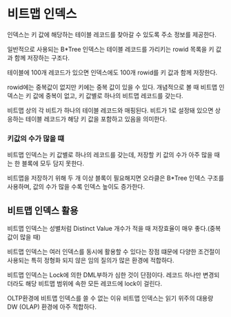 # 비트맵 인덱스

인덱스는 키 값에 해당하는 테이블 레코드를 찾아갈 수 있도록 주소 정보를 제공한다.

일반적으로 사용되는 B\*Tree 인덱스는 테이블 레코드를 가리키는 rowid 목록을 키 값과 함께 저장하는 구조다.

테이블에 100개 레코드가 있으면 인덱스에도 100개 rowid를 키 값과 함께 저장한다.

rowid에는 중복값이 없지만 키에는 중복 값이 있을 수 있다. 개념적으로 볼 때 비트맵 인덱스는 키 값에 중복이 없고, 키 값별로 하나의 비트맵 레코드를 갖는다.

비트맵 상의 각 비트가 하나의 테이블 레코드와 매핑된다. 비트가 1로 설정돼 있으면 상응하는 테이블 레코드가 해당 키 값을 포함하고 있음을 의미한다.

### 키값의 수가 많을 떄

비트맵 인덱스는 키 값별로 하나의 레코드를 갖는데, 저장할 키 값의 수가 아주 많을 때는 한 블록에 모두 담지 못한다.

비트맵을 저장하기 위해 두 개 이상 블록이 필요해지면 오라클은 B\*Tree 인덱스 구조를 사용하며, 값의 수가 많을 수록 인덱스 높이도 증가한다.

## 비트맵 인덱스 활용

비트맵 인덱스는 성별처럼 Distinct Value 개수가 적을 때 저장효율이 매우 좋다.(중복값이 많을 때)

비트맵 인덱스는 여러 인덱스를 동시에 활용할 수 있다는 장점 떄문에 다양한 조건절이 사용되는 특히 정형화 되지 않은 임의 질의가 많은 환경에 적합하다.

비트맵 인덱스는 Lock에 의한 DML부하가 심한 것이 단점이다. 레코드 하나만 변경되더라도 해당 비트맵 범위에 속한 모든 레코드에 lock이 걸린다.

OLTP환경에 비트맵 인덱스를 쓸 수 없는 이유 비트맵 인덱스는 읽기 위주의 대용량 DW (OLAP) 환경에 아주 적합하다.

